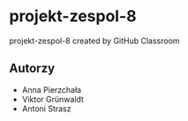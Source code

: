 # projekt-zespol-8

projekt-zespol-8 created by GitHub Classroom

## Autorzy

- Anna Pierzchała
- Viktor Grünwaldt
- Antoni Strasz
